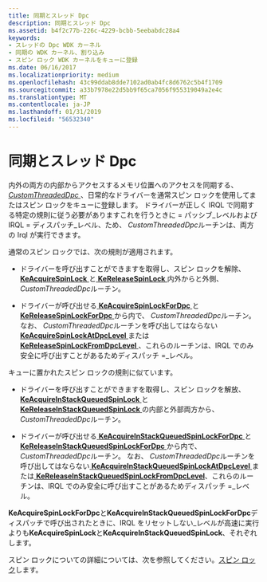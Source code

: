 ```yaml
---
title: 同期とスレッド Dpc
description: 同期とスレッド Dpc
ms.assetid: b4f2c77b-226c-4229-bcbb-5eebabdc28a4
keywords:
- スレッドの Dpc WDK カーネル
- 同期の WDK カーネル、割り込み
- スピン ロック WDK カーネルをキューに登録
ms.date: 06/16/2017
ms.localizationpriority: medium
ms.openlocfilehash: 43c99ddab8dde7102ad0ab4fc8d6762c5b4f1709
ms.sourcegitcommit: a33b7978e22d5bb9f65ca7056f955319049a2e4c
ms.translationtype: MT
ms.contentlocale: ja-JP
ms.lasthandoff: 01/31/2019
ms.locfileid: "56532340"
---
```

# <a name="synchronization-and-threaded-dpcs"></a>同期とスレッド Dpc





内外の両方の内部からアクセスするメモリ位置へのアクセスを同期する、 [ *CustomThreadedDpc* ](https://msdn.microsoft.com/library/windows/hardware/ff542976) 、日常的なドライバーを通常スピン ロックを使用してまたはスピン ロックをキューに登録します。 ドライバーが正しく IRQL で同期する特定の規則に従う必要がありますこれを行うときに = パッシブ\_レベルおよび IRQL = ディスパッチ\_レベル、ため、 *CustomThreadedDpc*ルーチンは、両方の Irql が実行できます。

通常のスピン ロックでは、次の規則が適用されます。

-   ドライバーを呼び出すことができますを取得し、スピン ロックを解除、 [ **KeAcquireSpinLock** ](https://msdn.microsoft.com/library/windows/hardware/ff551917)と[ **KeReleaseSpinLock** ](https://msdn.microsoft.com/library/windows/hardware/ff553145)内外からと外側、 *CustomThreadedDpc*ルーチン。

-   ドライバーが呼び出せる[ **KeAcquireSpinLockForDpc** ](https://msdn.microsoft.com/library/windows/hardware/ff551923)と[ **KeReleaseSpinLockForDpc** ](https://msdn.microsoft.com/library/windows/hardware/ff553148)から内で、 *CustomThreadedDpc*ルーチン。 なお、 *CustomThreadedDpc*ルーチンを呼び出してはならない[ **KeAcquireSpinLockAtDpcLevel** ](https://msdn.microsoft.com/library/windows/hardware/ff551921)または[ **KeReleaseSpinLockFromDpcLevel** ](https://msdn.microsoft.com/library/windows/hardware/ff553150)、これらのルーチンは、IRQL でのみ安全に呼び出すことがあるためディスパッチ =\_レベル。

キューに置かれたスピン ロックの規則に似ています。

-   ドライバーを呼び出すことができますを取得し、スピン ロックを解放、 [ **KeAcquireInStackQueuedSpinLock** ](https://msdn.microsoft.com/library/windows/hardware/ff551899)と[ **KeReleaseInStackQueuedSpinLock** ](https://msdn.microsoft.com/library/windows/hardware/ff553130)の内部と外部両方から、 *CustomThreadedDpc*ルーチン。

-   ドライバーが呼び出せる[ **KeAcquireInStackQueuedSpinLockForDpc** ](https://msdn.microsoft.com/library/windows/hardware/ff551912)と[ **KeReleaseInStackQueuedSpinLockForDpc** ](https://msdn.microsoft.com/library/windows/hardware/ff553133)から内で、*CustomThreadedDpc*ルーチン。 なお、 *CustomThreadedDpc*ルーチンを呼び出してはならない[ **KeAcquireInStackQueuedSpinLockAtDpcLevel** ](https://msdn.microsoft.com/library/windows/hardware/ff551908)または[ **KeReleaseInStackQueuedSpinLockFromDpcLevel**](https://msdn.microsoft.com/library/windows/hardware/ff553137)、これらのルーチンは、IRQL でのみ安全に呼び出すことがあるためディスパッチ =\_レベル。

**KeAcquireSpinLockForDpc**と**KeAcquireInStackQueuedSpinLockForDpc**ディスパッチで呼び出されたときに、IRQL をリセットしない\_レベルが高速に実行よりも**KeAcquireSpinLock**と**KeAcquireInStackQueuedSpinLock**、それぞれします。

スピン ロックについての詳細については、次を参照してください。[スピン ロック](spin-locks.md)します。

 

 




